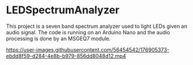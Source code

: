 # LEDSpectrumAnalyzer

This project is a seven band spectrum analyzer used to light LEDs given an audio signal. The code is running on an Arduino Nano and the audio processing is done by an MSGEQ7 module.

https://user-images.githubusercontent.com/56454542/176905373-ebdd8f59-d284-4e8b-b979-856dd8048d12.mp4



